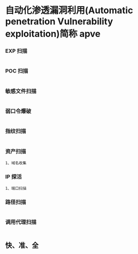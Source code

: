 # 自动化渗透漏洞利用(Automatic penetration Vulnerability exploitation)简称 apve

### EXP 扫描

```

```

### POC 扫描

```

```

### 敏感文件扫描

```

```

### 弱口令爆破

```

```

### 指纹扫描

```

```

### 资产扫描

```
1、域名收集
```

### IP 探活

```
1、端口扫描
```

### 路径扫描

```

```

### 调用代理扫描

```

```

## 快、准、全
